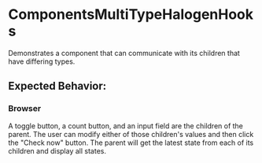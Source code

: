 # ComponentsMultiTypeHalogenHooks

Demonstrates a component that can communicate with its children that have differing types.

## Expected Behavior:

### Browser

A toggle button, a count button, and an input field are the children of the parent. The user can modify either of those children's values and then click the "Check now" button. The parent will get the latest state from each of its children and display all states.
